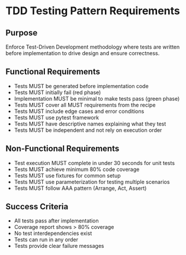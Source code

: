 # TDD Testing Pattern Requirements

## Purpose
Enforce Test-Driven Development methodology where tests are written before implementation to drive design and ensure correctness.

## Functional Requirements

- Tests MUST be generated before implementation code
- Tests MUST initially fail (red phase)
- Implementation MUST be minimal to make tests pass (green phase)
- Tests MUST cover all MUST requirements from the recipe
- Tests MUST include edge cases and error conditions
- Tests MUST use pytest framework
- Tests MUST have descriptive names explaining what they test
- Tests MUST be independent and not rely on execution order

## Non-Functional Requirements

- Test execution MUST complete in under 30 seconds for unit tests
- Tests MUST achieve minimum 80% code coverage
- Tests MUST use fixtures for common setup
- Tests MUST use parameterization for testing multiple scenarios
- Tests MUST follow AAA pattern (Arrange, Act, Assert)

## Success Criteria

- All tests pass after implementation
- Coverage report shows > 80% coverage
- No test interdependencies exist
- Tests can run in any order
- Tests provide clear failure messages